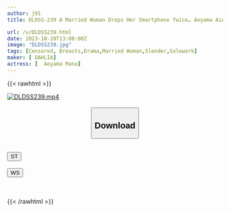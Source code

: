 ```yaml
---
author: j91
title: DLDSS-239 A Married Woman Drops Her Smartphone Twice… Aoyama Aina

url: /v/DLDSS239.html
date: 2023-10-28T13:00:00Z
image: "DLDSS239.jpg"
tags: [Censored, Breasts,Drama,Married Woman,Slender,Solowork]
maker: [ DAHLIA]
actress: [  Aoyama Mana]
---
```



{{< rawhtml >}}

<div class="video" data-videoid="zV3beyxX1PfydD">
    <a href="javascript:;">
        <img src="https://my.j91.asia/v/DLDSS239.jpg" width="WIDTH" height="HEIGHT" alt="DLDSS239.mp4" loading="lazy">
    </a>
</div>

<script type="text/javascript" src="https://j91.asia/asset/on-demand-st.js"></script>

<br>
  <link rel="stylesheet" href="https://j91.asia/asset/bs5.css">
  
  <center>
  <button class="btn btn-primary" type="button" data-bs-toggle="collapse" data-bs-target=".multi-collapse" aria-expanded="false" aria-controls="multiCollapseExample1 multiCollapseExample2"><h2>Download</h2></button></center>
</p>
<div class="row">
  <div class="col">
    <div class="collapse multi-collapse" id="multiCollapseExample1">
      <div class="card card-body">
	      	      <br>
<div class="buttons">  
<a href="https://streamtape.to/v/zV3beyxX1PfydD"><button class="btn-hover color-3"><i class="fa fa-download"></i> ST</button></a></div>
    </div>
  </div>
</div>
  <div class="col">
    <div class="collapse multi-collapse" id="multiCollapseExample2">
      <div class="card card-body">
	      <br>
<div class="buttons">
    <a href="https://wolfstream.tv/3r6ucbqg7mee"><button class="btn-hover color-9"><i class="fa fa-download"></i> WS</button></a></div>
<br><br>
      </div>
    </div>
  </div>
</div>

{{< /rawhtml >}}